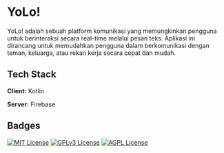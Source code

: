 
# YoLo!

YoLo! adalah sebuah platform komunikasi yang memungkinkan pengguna untuk berinteraksi secara real-time melalui pesan teks. Aplikasi ini dirancang untuk memudahkan pengguna dalam berkomunikasi dengan teman, keluarga, atau rekan kerja secara cepat dan mudah.


## Tech Stack

**Client:** Kotlin

**Server:** Firebase


## Badges

[![MIT License](https://img.shields.io/badge/License-MIT-green.svg)](https://choosealicense.com/licenses/mit/)
[![GPLv3 License](https://img.shields.io/badge/License-GPL%20v3-yellow.svg)](https://opensource.org/licenses/)
[![AGPL License](https://img.shields.io/badge/license-AGPL-blue.svg)](http://www.gnu.org/licenses/agpl-3.0)

